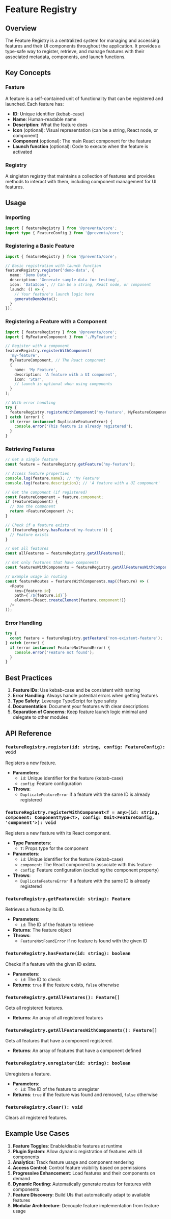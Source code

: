 # Feature Registry

## Overview
The Feature Registry is a centralized system for managing and accessing features and their UI components throughout the application. It provides a type-safe way to register, retrieve, and manage features with their associated metadata, components, and launch functions.

## Key Concepts

### Feature
A feature is a self-contained unit of functionality that can be registered and launched. Each feature has:

- **ID**: Unique identifier (kebab-case)
- **Name**: Human-readable name
- **Description**: What the feature does
- **Icon** (optional): Visual representation (can be a string, React node, or component)
- **Component** (optional): The main React component for the feature
- **Launch function** (optional): Code to execute when the feature is activated

### Registry
A singleton registry that maintains a collection of features and provides methods to interact with them, including component management for UI features.

## Usage

### Importing

```typescript
import { featureRegistry } from '@preventa/core';
import type { FeatureConfig } from '@preventa/core';
```

### Registering a Basic Feature

```typescript
import { featureRegistry } from '@preventa/core';

// Basic registration with launch function
featureRegistry.register('demo-data', {
  name: 'Demo Data',
  description: 'Generate sample data for testing',
  icon: 'DataIcon', // Can be a string, React node, or component
  launch: () => {
    // Your feature's launch logic here
    generateDemoData();
  }
});
```

### Registering a Feature with a Component

```typescript
import { featureRegistry } from '@preventa/core';
import { MyFeatureComponent } from './MyFeature';

// Register with a component
featureRegistry.registerWithComponent(
  'my-feature',
  MyFeatureComponent, // The React component
  {
    name: 'My Feature',
    description: 'A feature with a UI component',
    icon: 'Star',
    // launch is optional when using components
  }
);

// With error handling
try {
  featureRegistry.registerWithComponent('my-feature', MyFeatureComponent, { /* ... */ });
} catch (error) {
  if (error instanceof DuplicateFeatureError) {
    console.error('This feature is already registered');
  }
}
```

### Retrieving Features

```typescript
// Get a single feature
const feature = featureRegistry.getFeature('my-feature');

// Access feature properties
console.log(feature.name); // 'My Feature'
console.log(feature.description); // 'A feature with a UI component'

// Get the component (if registered)
const FeatureComponent = feature.component;
if (FeatureComponent) {
  // Use the component
  return <FeatureComponent />;
}

// Check if a feature exists
if (featureRegistry.hasFeature('my-feature')) {
  // Feature exists
}

// Get all features
const allFeatures = featureRegistry.getAllFeatures();

// Get only features that have components
const featuresWithComponents = featureRegistry.getAllFeaturesWithComponents();

// Example usage in routing
const featureRoutes = featuresWithComponents.map((feature) => (
  <Route 
    key={feature.id}
    path={`/${feature.id}`}
    element={React.createElement(feature.component!)}
  />
));
```

### Error Handling

```typescript
try {
  const feature = featureRegistry.getFeature('non-existent-feature');
} catch (error) {
  if (error instanceof FeatureNotFoundError) {
    console.error('Feature not found');
  }
}
```

## Best Practices

1. **Feature IDs**: Use kebab-case and be consistent with naming
2. **Error Handling**: Always handle potential errors when getting features
3. **Type Safety**: Leverage TypeScript for type safety
4. **Documentation**: Document your features with clear descriptions
5. **Separation of Concerns**: Keep feature launch logic minimal and delegate to other modules

## API Reference

### `featureRegistry.register(id: string, config: FeatureConfig): void`
Registers a new feature.

- **Parameters**:
  - `id`: Unique identifier for the feature (kebab-case)
  - `config`: Feature configuration
- **Throws**:
  - `DuplicateFeatureError` if a feature with the same ID is already registered

### `featureRegistry.registerWithComponent<T = any>(id: string, component: ComponentType<T>, config: Omit<FeatureConfig, 'component'>): void`
Registers a new feature with its React component.

- **Type Parameters**:
  - `T`: Props type for the component
- **Parameters**:
  - `id`: Unique identifier for the feature (kebab-case)
  - `component`: The React component to associate with this feature
  - `config`: Feature configuration (excluding the component property)
- **Throws**:
  - `DuplicateFeatureError` if a feature with the same ID is already registered

### `featureRegistry.getFeature(id: string): Feature`
Retrieves a feature by its ID.

- **Parameters**:
  - `id`: The ID of the feature to retrieve
- **Returns**: The feature object
- **Throws**:
  - `FeatureNotFoundError` if no feature is found with the given ID

### `featureRegistry.hasFeature(id: string): boolean`
Checks if a feature with the given ID exists.

- **Parameters**:
  - `id`: The ID to check
- **Returns**: `true` if the feature exists, `false` otherwise

### `featureRegistry.getAllFeatures(): Feature[]`
Gets all registered features.

- **Returns**: An array of all registered features

### `featureRegistry.getAllFeaturesWithComponents(): Feature[]`
Gets all features that have a component registered.

- **Returns**: An array of features that have a component defined

### `featureRegistry.unregister(id: string): boolean`
Unregisters a feature.

- **Parameters**:
  - `id`: The ID of the feature to unregister
- **Returns**: `true` if the feature was found and removed, `false` otherwise

### `featureRegistry.clear(): void`
Clears all registered features.

## Example Use Cases

1. **Feature Toggles**: Enable/disable features at runtime
2. **Plugin System**: Allow dynamic registration of features with UI components
3. **Analytics**: Track feature usage and component rendering
4. **Access Control**: Control feature visibility based on permissions
5. **Progressive Enhancement**: Load features and their components on demand
6. **Dynamic Routing**: Automatically generate routes for features with components
7. **Feature Discovery**: Build UIs that automatically adapt to available features
8. **Modular Architecture**: Decouple feature implementation from feature usage
